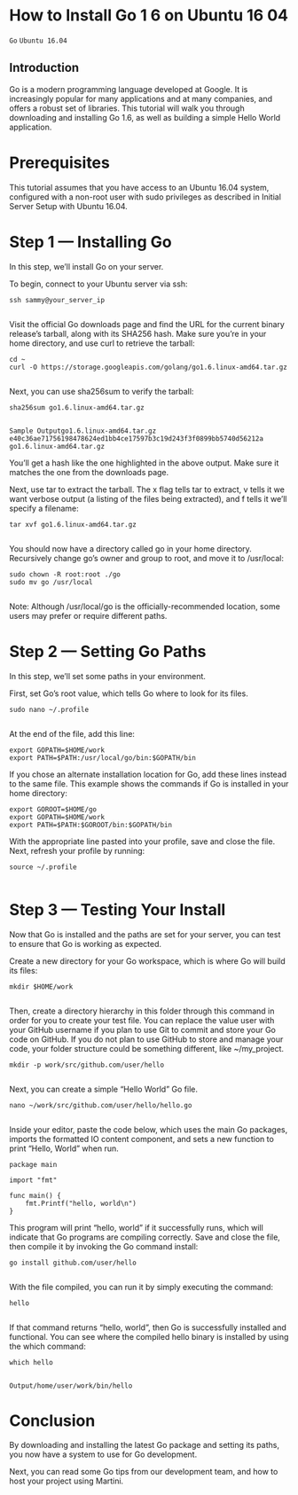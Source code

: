 # How to Install Go 1 6 on Ubuntu 16 04

```Go``` ```Ubuntu 16.04```

## Introduction


Go is a modern programming language developed at Google. It is increasingly popular for many applications and at many companies, and offers a robust set of libraries.  This tutorial will walk you through downloading and installing Go 1.6, as well as building a simple Hello World application.


# Prerequisites


This tutorial assumes that you have access to an Ubuntu 16.04 system, configured with a non-root user with sudo privileges as described in Initial Server Setup with Ubuntu 16.04.


# Step 1 — Installing Go


In this step, we’ll install Go on your server.


To begin, connect to your Ubuntu server via ssh:


```
ssh sammy@your_server_ip


```


Visit the official Go downloads page and find the URL for the current binary release’s tarball, along with its SHA256 hash.  Make sure you’re in your home directory, and use curl to retrieve the tarball:


```
cd ~
curl -O https://storage.googleapis.com/golang/go1.6.linux-amd64.tar.gz


```


Next, you can use sha256sum to verify the tarball:


```
sha256sum go1.6.linux-amd64.tar.gz


```


```
Sample Outputgo1.6.linux-amd64.tar.gz
e40c36ae71756198478624ed1bb4ce17597b3c19d243f3f0899bb5740d56212a  go1.6.linux-amd64.tar.gz

```


You’ll get a hash like the one highlighted in the above output.  Make sure it matches the one from the downloads page.


Next, use tar to extract the tarball.  The x flag tells tar to extract, v tells it we want verbose output (a listing of the files being extracted), and f tells it we’ll specify a filename:


```
tar xvf go1.6.linux-amd64.tar.gz


```


You should now have a directory called go in your home directory.  Recursively change go’s owner and group to root, and move it to /usr/local:


```
sudo chown -R root:root ./go
sudo mv go /usr/local


```



Note: Although /usr/local/go is the officially-recommended location, some users may prefer or require different paths.

# Step 2 — Setting Go Paths


In this step, we’ll set some paths in your environment.


First, set Go’s root value, which tells Go where to look for its files.


```
sudo nano ~/.profile


```


At the end of the file, add this line:


```
export GOPATH=$HOME/work
export PATH=$PATH:/usr/local/go/bin:$GOPATH/bin

```


If you chose an alternate installation location for Go, add these lines instead to the same file. This example shows the commands if Go is installed in your home directory:


```
export GOROOT=$HOME/go
export GOPATH=$HOME/work
export PATH=$PATH:$GOROOT/bin:$GOPATH/bin

```


With the appropriate line pasted into your profile, save and close the file. Next, refresh your profile by running:


```
source ~/.profile


```


# Step 3 — Testing Your Install


Now that Go is installed and the paths are set for your server, you can test to ensure that Go is working as expected.


Create a new directory for your Go workspace, which is where Go will build its files:


```
mkdir $HOME/work


```


Then, create a directory hierarchy in this folder through this command in order for you to create your test file. You can replace the value user with your GitHub username if you plan to use Git to commit and store your Go code on GitHub. If you do not plan to use GitHub to store and manage your code, your folder structure could be something different, like ~/my_project.


```
mkdir -p work/src/github.com/user/hello


```


Next, you can create a simple “Hello World” Go file.


```
nano ~/work/src/github.com/user/hello/hello.go


```


Inside your editor, paste the code below, which uses the main Go packages, imports the formatted IO content component, and sets a new function to print “Hello, World” when run.


```
package main

import "fmt"

func main() {
    fmt.Printf("hello, world\n")
}

```


This program will print “hello, world” if it successfully runs, which will indicate that Go programs are compiling correctly.  Save and close the file, then compile it by invoking the Go command install:


```
go install github.com/user/hello


```


With the file compiled, you can run it by simply executing the command:


```
hello


```


If that command returns “hello, world”, then Go is successfully installed and functional.  You can see where the compiled hello binary is installed by using the which command:


```
which hello


```


```
Output/home/user/work/bin/hello

```


# Conclusion


By downloading and installing the latest Go package and setting its paths, you now have a system to use for Go development.


Next, you can read some Go tips from our development team, and how to host your project using Martini.


